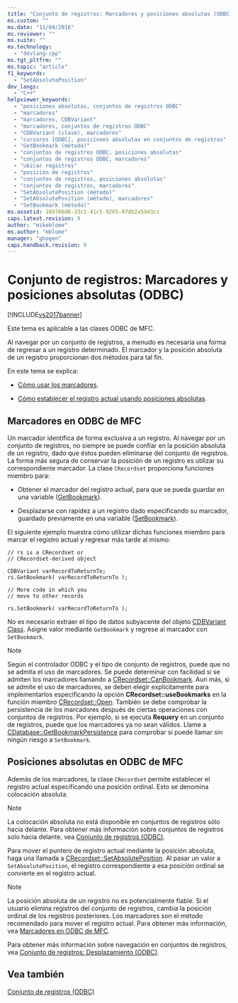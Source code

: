 ```yaml
---
title: "Conjunto de registros: Marcadores y posiciones absolutas (ODBC) | Microsoft Docs"
ms.custom: ""
ms.date: "11/04/2016"
ms.reviewer: ""
ms.suite: ""
ms.technology: 
  - "devlang-cpp"
ms.tgt_pltfrm: ""
ms.topic: "article"
f1_keywords: 
  - "SetAbsolutePosition"
dev_langs: 
  - "C++"
helpviewer_keywords: 
  - "posiciones absolutas, conjuntos de registros ODBC"
  - "marcadores"
  - "marcadores, CDBVariant"
  - "marcadores, conjuntos de registros ODBC"
  - "CDBVariant (clase), marcadores"
  - "cursores [ODBC], posiciones absolutas en conjuntos de registros"
  - "GetBookmark (método)"
  - "conjuntos de registros ODBC, posiciones absolutas"
  - "conjuntos de registros ODBC, marcadores"
  - "ubicar registros"
  - "posición de registros"
  - "conjuntos de registros, posiciones absolutas"
  - "conjuntos de registros, marcadores"
  - "SetAbsolutePosition (método)"
  - "SetAbsolutePosition (método), marcadores"
  - "SetBookmark (método)"
ms.assetid: 189788d6-33c1-41c5-9265-97db2a5d43cc
caps.latest.revision: 9
author: "mikeblome"
ms.author: "mblome"
manager: "ghogen"
caps.handback.revision: 9
---
```

# Conjunto de registros: Marcadores y posiciones absolutas (ODBC)
[!INCLUDE[vs2017banner](../../assembler/inline/includes/vs2017banner.md)]

Este tema es aplicable a las clases ODBC de MFC.  
  
 Al navegar por un conjunto de registros, a menudo es necesaria una forma de regresar a un registro determinado.  El marcador y la posición absoluta de un registro proporcionan dos métodos para tal fin.  
  
 En este tema se explica:  
  
-   [Cómo usar los marcadores](#_core_bookmarks_in_mfc_odbc).  
  
-   [Cómo establecer el registro actual usando posiciones absolutas](#_core_absolute_positions_in_mfc_odbc).  
  
##  <a name="_core_bookmarks_in_mfc_odbc"></a> Marcadores en ODBC de MFC  
 Un marcador identifica de forma exclusiva a un registro.  Al navegar por un conjunto de registros, no siempre se puede confiar en la posición absoluta de un registro, dado que éstos pueden eliminarse del conjunto de registros.  La forma más segura de conservar la posición de un registro es utilizar su correspondiente marcador.  La clase `CRecordset` proporciona funciones miembro para:  
  
-   Obtener el marcador del registro actual, para que se pueda guardar en una variable \([GetBookmark](../Topic/CRecordset::GetBookmark.md)\).  
  
-   Desplazarse con rapidez a un registro dado especificando su marcador, guardado previamente en una variable \([SetBookmark](../Topic/CRecordset::SetBookmark.md)\).  
  
 El siguiente ejemplo muestra cómo utilizar dichas funciones miembro para marcar el registro actual y regresar más tarde al mismo:  
  
```  
// rs is a CRecordset or  
// CRecordset-derived object  
  
CDBVariant varRecordToReturnTo;  
rs.GetBookmark( varRecordToReturnTo );  
  
// More code in which you  
// move to other records  
  
rs.SetBookmark( varRecordToReturnTo );  
```  
  
 No es necesario extraer el tipo de datos subyacente del objeto [CDBVariant Class](../../mfc/reference/cdbvariant-class.md).  Asigne valor mediante `GetBookmark` y regrese al marcador con `SetBookmark`.  
  
> [!NOTE]
>  Según el controlador ODBC y el tipo de conjunto de registros, puede que no se admita el uso de marcadores.  Se puede determinar con facilidad si se admiten los marcadores llamando a [CRecordset::CanBookmark](../Topic/CRecordset::CanBookmark.md).  Aun más, si se admite el uso de marcadores, se deben elegir explícitamente para implementarlos especificando la opción **CRecordset::useBookmarks** en la función miembro [CRecordset::Open](../Topic/CRecordset::Open.md).  También se debe comprobar la persistencia de los marcadores después de ciertas operaciones con conjuntos de registros.  Por ejemplo, si se ejecuta **Requery** en un conjunto de registros, puede que los marcadores ya no sean válidos.  Llame a [CDatabase::GetBookmarkPersistence](../Topic/CDatabase::GetBookmarkPersistence.md) para comprobar si puede llamar sin ningún riesgo a `SetBookmark`.  
  
##  <a name="_core_absolute_positions_in_mfc_odbc"></a> Posiciones absolutas en ODBC de MFC  
 Además de los marcadores, la clase `CRecordset` permite establecer el registro actual especificando una posición ordinal.  Esto se denomina colocación absoluta.  
  
> [!NOTE]
>  La colocación absoluta no está disponible en conjuntos de registros sólo hacia delante.  Para obtener más información sobre conjuntos de registros solo hacia delante, vea [Conjunto de registros \(ODBC\)](../../data/odbc/recordset-odbc.md).  
  
 Para mover el puntero de registro actual mediante la posición absoluta, haga una llamada a [CRecordset::SetAbsolutePosition](../Topic/CRecordset::SetAbsolutePosition.md).  Al pasar un valor a `SetAbsolutePosition`, el registro correspondiente a esa posición ordinal se convierte en el registro actual.  
  
> [!NOTE]
>  La posición absoluta de un registro no es potencialmente fiable.  Si el usuario elimina registros del conjunto de registros, cambia la posición ordinal de los registros posteriores.  Los marcadores son el método recomendado para mover el registro actual.  Para obtener más información, vea [Marcadores en ODBC de MFC](#_core_bookmarks_in_mfc_odbc).  
  
 Para obtener más información sobre navegación en conjuntos de registros, vea [Conjunto de registros: Desplazamiento \(ODBC\)](../../data/odbc/recordset-scrolling-odbc.md).  
  
## Vea también  
 [Conjunto de registros \(ODBC\)](../../data/odbc/recordset-odbc.md)